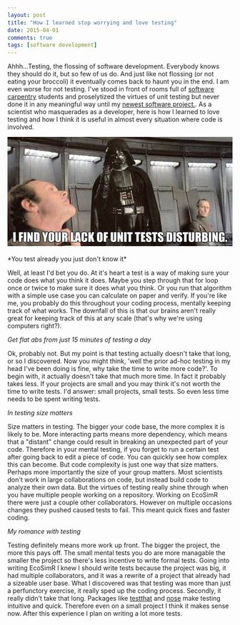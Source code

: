 ```yaml
---
layout: post
title: "How I learned stop worrying and love testing"
date: 2015-04-01
comments: true
tags: [software development]
---
```



Ahhh...Testing, the flossing of software development.  Everybody knows they should do it, but so few of us do. And just like not flossing (or not eating your broccoli) it eventually comes back to haunt you in the end. I am even worse for not testing.  I've stood in front of rooms full of [software carpentry](http://software-carpentry.org) students and proselytized  the virtues of unit testing but never done it in any meaningful way until my [newest software project.](http://ecosimr.org). As a scientist who masquerades as a developer, here is how I learned to love testing and how I think it is useful in almost every situation where code is involved.


<center><img src = "/assets/img/testing.jpg"></center>
<br>
*You test already you just don't know it*

Well, at least I'd bet you do.  At it's heart a test is a way of making sure your code does what you think it does. Maybe you step through that for loop once or twice to make sure it does what you think.  Or you run that algorithm with a simple use case you can calculate on paper and verify.  If you're like me, you probably do this throughout your coding process, mentally keeping track of what works. The downfall of this is that our brains aren't really great for keeping track of this at any scale (that's why we're using computers right?).

*Get flat abs from just 15 minutes of testing a day*

Ok, probably not.  But my point is that testing actually doesn't take that long, or so I discovered. Now you might think, 'well the prior ad-hoc testing in my head I've been doing is fine, why take the time to write more code?'.  To begin with, it actually doesn't take that much more time. In fact it probably takes less.  If your projects are small and you may think it's not worth the time to write tests. I'd answer: small projects, small tests.  So even less time needs to be spent writing tests.

*In testing size matters*

Size matters in testing.  The bigger your code base, the more complex it is likely to be.  More interacting parts means more dependency, which means that a "distant" change could result in breaking an unexpected part of your code. Therefore in your mental testing, if you forget to run a certain test after going back to edit a piece of code.  You can quickly see how complex this can become. But code complexity is just one way that size matters.  Perhaps more importantly the size of your group matters.  Most scientists don't work in large collaborations on code, but instead build code to analyze their own data. But the virtues of testing really shine through when you have multiple people working on a repository.  Working on EcoSimR there were just a couple other collaborators. However on multiple occasions changes they pushed caused tests to fail.  This meant quick fixes and faster coding.

*My romance with testing*

Testing definitely means more work up front.  The bigger the project, the more this pays off.  The small mental tests you do are more managable the smaller the project so there's less incentive to write formal tests. Going into writing EcoSimR I knew I should write tests because the project was big, it had multiple collaborators, and it was a rewrite of a project that already had a sizeable user base.  What I discovered was that testing was more than just a perfunctory exercise, it really sped up the coding process.  Secondly, it really didn't take that long. Packages like [testthat](https://github.com/hadley/testthat) and [nose](https://nose.readthedocs.org/en/latest/) make testing intuitive and quick. Therefore even on a small project I think it makes sense now. After this experience I plan on writing a lot more tests.
